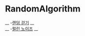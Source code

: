# RandomAlgorithm

__ -[랜덤 걷기](/Random_Walk/random_walk.md) __    
__ -[펄린 노이즈](/Perlin_Noise/perlin_noise.md) __  

